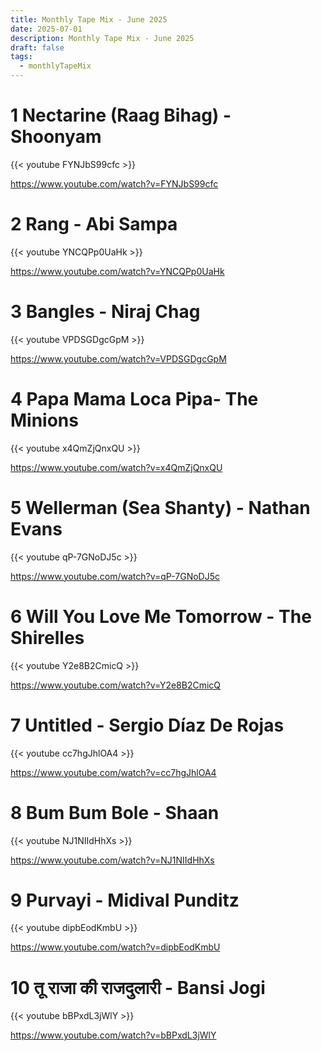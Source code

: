 ```yaml
---
title: Monthly Tape Mix - June 2025
date: 2025-07-01
description: Monthly Tape Mix - June 2025
draft: false
tags:
  - monthlyTapeMix
---
```


# 1 Nectarine (Raag Bihag) - Shoonyam

{{< youtube FYNJbS99cfc >}}

https://www.youtube.com/watch?v=FYNJbS99cfc
# 2 Rang - Abi Sampa

{{< youtube YNCQPp0UaHk >}}

https://www.youtube.com/watch?v=YNCQPp0UaHk
# 3 Bangles - Niraj Chag

{{< youtube VPDSGDgcGpM >}}

https://www.youtube.com/watch?v=VPDSGDgcGpM
# 4 Papa Mama Loca Pipa- The Minions

{{< youtube x4QmZjQnxQU >}}

https://www.youtube.com/watch?v=x4QmZjQnxQU
# 5 Wellerman (Sea Shanty) - Nathan Evans

{{< youtube qP-7GNoDJ5c >}}

https://www.youtube.com/watch?v=qP-7GNoDJ5c
# 6 Will You Love Me Tomorrow - The Shirelles

{{< youtube Y2e8B2CmicQ >}}

https://www.youtube.com/watch?v=Y2e8B2CmicQ

# 7 Untitled - Sergio Díaz De Rojas
 
{{< youtube cc7hgJhlOA4 >}}

https://www.youtube.com/watch?v=cc7hgJhlOA4
# 8 Bum Bum Bole - Shaan

{{< youtube NJ1NIIdHhXs >}}

https://www.youtube.com/watch?v=NJ1NIIdHhXs
# 9 Purvayi - Midival Punditz

{{< youtube dipbEodKmbU >}}

https://www.youtube.com/watch?v=dipbEodKmbU

# 10 तू राजा की राजदुलारी - Bansi Jogi

{{< youtube bBPxdL3jWlY >}}

https://www.youtube.com/watch?v=bBPxdL3jWlY


